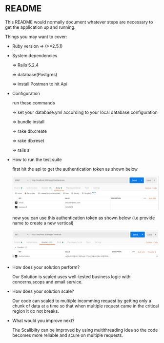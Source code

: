 # README

This README would normally document whatever steps are necessary to get the
application up and running.

Things you may want to cover:

* Ruby version
   => (>=2.5.1)



* System dependencies

    => Rails 5.2.4 

    => database(Postgres)

    => install Postman to hit Api



* Configuration

    run these commands

    => set your database.yml according to your local database configuration

    => bundle install

    => rake db:create

    => rake db:reset

    => rails s


* How to run the test suite


    first hit the api to get the authentication token as shown below

    ![alt text](https://github.com/Usmanriaz665/Passion.io/blob/master/public/images/authenticate.jpeg)

    now you can use this authentication token as shown below (i.e provide name to create a new vertical)

    ![alt text](https://github.com/Usmanriaz665/Passion.io/blob/master/public/images/passionio.jpeg)



* How does your solution perform?

    Our Solution is scaled uses well-tested business logic with concerns,scops and email service.

* How does your solution scale?

    Our code can scaled to multiple incomming request by getting only a chunk of data at a time so that when multiple request came in the critical region it do not breaks.

* What would you improve next?

    The Scalibilty can be improved by using multithreading idea so the code becomes more reliable and scure on multiple requests.


